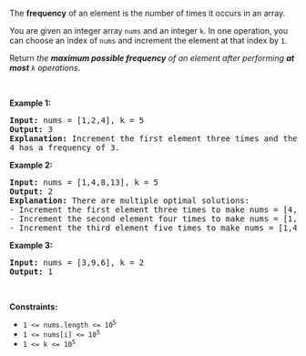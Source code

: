The __frequency__ of an element is the number of times it occurs in an array.

You are given an integer array `` nums `` and an integer `` k ``. In one operation, you can choose an index of `` nums `` and increment the element at that index by `` 1 ``.

Return _the __maximum possible frequency__ of an element after performing __at most__ _`` k ``_ operations_.

&nbsp;

__Example 1:__

<pre>
<strong>Input:</strong> nums = [1,2,4], k = 5
<strong>Output:</strong> 3<strong>
Explanation:</strong> Increment the first element three times and the second element two times to make nums = [4,4,4].
4 has a frequency of 3.</pre>

__Example 2:__

<pre>
<strong>Input:</strong> nums = [1,4,8,13], k = 5
<strong>Output:</strong> 2
<strong>Explanation:</strong> There are multiple optimal solutions:
- Increment the first element three times to make nums = [4,4,8,13]. 4 has a frequency of 2.
- Increment the second element four times to make nums = [1,8,8,13]. 8 has a frequency of 2.
- Increment the third element five times to make nums = [1,4,13,13]. 13 has a frequency of 2.
</pre>

__Example 3:__

<pre>
<strong>Input:</strong> nums = [3,9,6], k = 2
<strong>Output:</strong> 1
</pre>

&nbsp;

__Constraints:__

*   <code>1 &lt;= nums.length &lt;= 10<sup>5</sup></code>
*   <code>1 &lt;= nums[i] &lt;= 10<sup>5</sup></code>
*   <code>1 &lt;= k &lt;= 10<sup>5</sup></code>